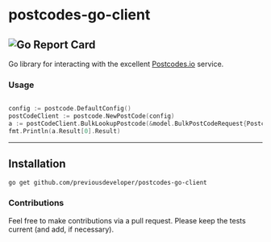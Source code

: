 # postcodes-go-client


![Go Report Card](https://goreportcard.com/badge/github.com/previousdeveloper/postcodes-go-client)
-------------

Go library for interacting with the excellent [Postcodes.io][1] service.

### Usage

```go

config := postcode.DefaultConfig()
postCodeClient := postcode.NewPostCode(config)
a := postCodeClient.BulkLookupPostcode(&model.BulkPostCodeRequest{Postcodes: []string{"OX49 5NU"}})
fmt.Println(a.Result[0].Result)

```
----------

Installation
-------------

```bash
go get github.com/previousdeveloper/postcodes-go-client
```
### Contributions

Feel free to make contributions via a pull request. Please keep the tests current (and add, if necessary).


[1]: http://postcodes.io/

